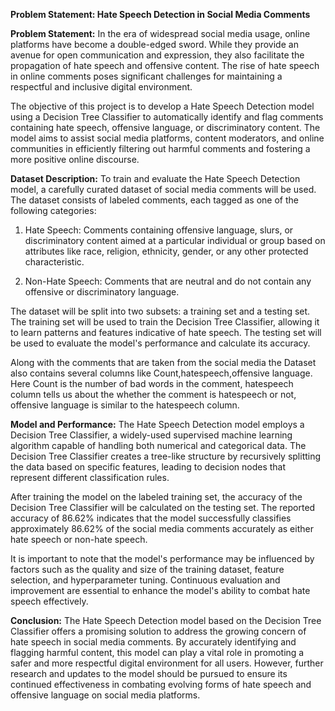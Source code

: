 **Problem Statement: Hate Speech Detection in Social Media Comments**

**Problem Statement:**
In the era of widespread social media usage, online platforms have become a double-edged sword. While they provide an avenue for open communication and expression, they also facilitate the propagation of hate speech and offensive content. The rise of hate speech in online comments poses significant challenges for maintaining a respectful and inclusive digital environment.

The objective of this project is to develop a Hate Speech Detection model using a Decision Tree Classifier to automatically identify and flag comments containing hate speech, offensive language, or discriminatory content. The model aims to assist social media platforms, content moderators, and online communities in efficiently filtering out harmful comments and fostering a more positive online discourse.

**Dataset Description:**
To train and evaluate the Hate Speech Detection model, a carefully curated dataset of social media comments will be used. The dataset consists of labeled comments, each tagged as one of the following categories:

1. Hate Speech: Comments containing offensive language, slurs, or discriminatory content aimed at a particular individual or group based on attributes like race, religion, ethnicity, gender, or any other protected characteristic.

2. Non-Hate Speech: Comments that are neutral and do not contain any offensive or discriminatory language.

The dataset will be split into two subsets: a training set and a testing set. The training set will be used to train the Decision Tree Classifier, allowing it to learn patterns and features indicative of hate speech. The testing set will be used to evaluate the model's performance and calculate its accuracy.

Along with the comments that are taken from the social media the Dataset also contains several columns like Count,hatespeech,offensive language. Here Count is the number of bad words in the comment, hatespeech column tells us about the whether the comment is hatespeech or not, offensive language is similar to the hatespeech column.

**Model and Performance:**
The Hate Speech Detection model employs a Decision Tree Classifier, a widely-used supervised machine learning algorithm capable of handling both numerical and categorical data. The Decision Tree Classifier creates a tree-like structure by recursively splitting the data based on specific features, leading to decision nodes that represent different classification rules.

After training the model on the labeled training set, the accuracy of the Decision Tree Classifier will be calculated on the testing set. The reported accuracy of 86.62% indicates that the model successfully classifies approximately 86.62% of the social media comments accurately as either hate speech or non-hate speech.

It is important to note that the model's performance may be influenced by factors such as the quality and size of the training dataset, feature selection, and hyperparameter tuning. Continuous evaluation and improvement are essential to enhance the model's ability to combat hate speech effectively.

**Conclusion:**
The Hate Speech Detection model based on the Decision Tree Classifier offers a promising solution to address the growing concern of hate speech in social media comments. By accurately identifying and flagging harmful content, this model can play a vital role in promoting a safer and more respectful digital environment for all users. However, further research and updates to the model should be pursued to ensure its continued effectiveness in combating evolving forms of hate speech and offensive language on social media platforms.
